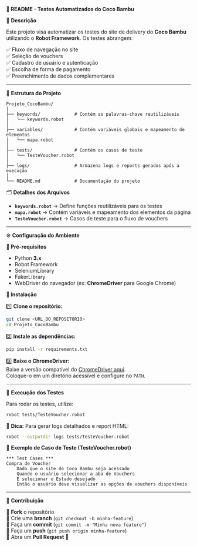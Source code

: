 **📌 README - Testes Automatizados do Coco Bambu**  

📖 **Descrição**  

Este projeto visa automatizar os testes do site de delivery do **Coco Bambu** utilizando o **Robot Framework**. Os testes abrangem:  

✅ Fluxo de navegação no site  
✅ Seleção de vouchers  
✅ Cadastro de usuário e autenticação  
✅ Escolha de forma de pagamento  
✅ Preenchimento de dados complementares  

---

📁 **Estrutura do Projeto**  

```
Projeto_CocoBambu/
│
├── keywords/             # Contém as palavras-chave reutilizáveis
│   └── keywords.robot
│
├── variables/            # Contém variáveis globais e mapeamento de elementos
│   └── mapa.robot
│
├── tests/                # Contém os casos de teste
│   └── TesteVoucher.robot
│
├── logs/                 # Armazena logs e reports gerados após a execução
│
└── README.md             # Documentação do projeto
```

🗂 **Detalhes dos Arquivos**  

- **`keywords.robot`** → Define funções reutilizáveis para os testes  
- **`mapa.robot`** → Contém variáveis e mapeamento dos elementos da página  
- **`TesteVoucher.robot`** → Casos de teste para o fluxo de vouchers  

---

⚙ **Configuração do Ambiente**  

**🔹 Pré-requisitos**  

- Python **3.x**  
- Robot Framework  
- SeleniumLibrary  
- FakerLibrary  
- WebDriver do navegador (ex: **ChromeDriver** para Google Chrome)  

**🔹 Instalação**  

1️⃣ **Clone o repositório:**  
```sh
git clone <URL_DO_REPOSITORIO>
cd Projeto_CocoBambu
```

2️⃣ **Instale as dependências:**  
```sh
pip install -r requirements.txt
```

3️⃣ **Baixe o ChromeDriver:**  
Baixe a versão compatível do [ChromeDriver aqui](https://sites.google.com/chromium.org/driver/downloads).  
Coloque-o em um diretório acessível e configure no `PATH`.  

---

🚀 **Execução dos Testes**  

Para rodar os testes, utilize:  
```sh
robot tests/TesteVoucher.robot
```
📌 **Dica:** Para gerar logs detalhados e report HTML:  
```sh
robot --outputdir logs tests/TesteVoucher.robot
```

🎯 **Exemplo de Caso de Teste (TesteVoucher.robot)**  
```robot
*** Test Cases ***
Compra de Voucher
    Dado que o site do Coco Bambu seja acessado
    Quando o usuário selecionar a aba de Vouchers
    E selecionar o Estado desejado
    Então o usuário deve visualizar as opções de vouchers disponíveis
```

---

🤝 **Contribuição**  

🔹 **Fork** o repositório  
🔹 Crie uma **branch** (`git checkout -b minha-feature`)  
🔹 Faça um **commit** (`git commit -m "Minha nova feature"`)  
🔹 Faça um **push** (`git push origin minha-feature`)  
🔹 Abra um **Pull Request** 🚀  
